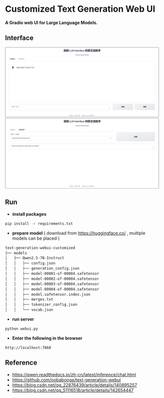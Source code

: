 # Customized Text Generation Web UI

**A Gradio web UI for Large Language Models.**

## Interface

![chat_ui](icons/chat_ui.png)![model_ui](icons/model_ui.png)

## Run

- **install packages**

```bash
pip install -r requirements.txt
```

- **prepare model** ( download from https://huggingface.co/ , multiple models can be placed )

```bash
text-generation-webui-customized
├── models
│   ├── Qwen2.5-7B-Instruct
│   │   ├── config.json
│   │   ├── generation_config.json
│   │   ├── model-00001-of-00004.safetensor
│   │   ├── model-00002-of-00004.safetensor
│   │   ├── model-00003-of-00004.safetensor
│   │   ├── model-00004-of-00004.safetensor
│   │   ├── model.safetensor.index.json
│   │   ├── merges.txt
│   │   ├── tokenizer_config.json
│   │   └── vocab.json
```

- **run server**

```bash
python webui.py
```

- **Enter the following in the browser**

```
http://localhost:7860
```

## Reference

- https://qwen.readthedocs.io/zh-cn/latest/inference/chat.html
- https://github.com/oobabooga/text-generation-webui
- https://blog.csdn.net/qq_22876439/article/details/140895257
- https://blog.csdn.net/qq_51116518/article/details/142654447


